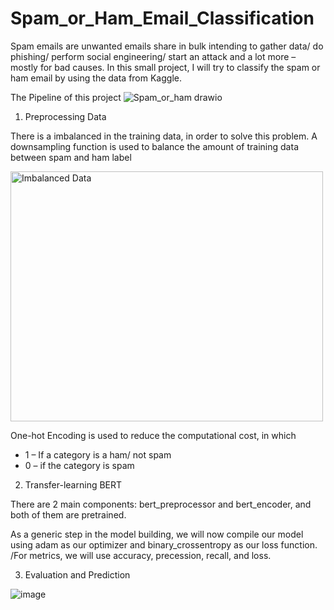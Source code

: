 # Spam_or_Ham_Email_Classification
Spam emails are unwanted emails share in bulk intending to gather data/ do phishing/ perform social engineering/ start an attack and a lot more – mostly for bad causes.
In this small project, I will try to classify the spam or ham email by using the data from Kaggle.

The Pipeline of this project 
![Spam_or_ham drawio](https://github.com/jangvu/Spam_or_Ham_Email_Classification/assets/50269219/48ed9582-6de5-4ba4-b211-57d2531b2ae7)


1. Preprocessing Data

There is a imbalanced in the training data, in order to solve this problem. A downsampling function is used to balance the amount of training data between spam and ham label

<img src="https://github.com/jangvu/Spam_or_Ham_Email_Classification/assets/50269219/f8dc3b4d-dcfd-4b68-bb85-01cb4208fb90" alt="Imbalanced Data" width="500" height="400">



One-hot Encoding is used to reduce the computational cost, in which
* 1 – If a category is a ham/ not spam
* 0 – if the category is spam

2. Transfer-learning BERT

There are 2 main components: bert_preprocessor and bert_encoder, and both of them are pretrained.

As a generic step in the model building, we will now compile our model using adam as our optimizer and binary_crossentropy as our loss function. /For metrics, we will use accuracy, precession, recall, and loss.

3. Evaluation and Prediction

![image](https://github.com/jangvu/Spam_or_Ham_Email_Classification/assets/50269219/6ce03fbe-351e-452f-868b-595b084abbaf)

